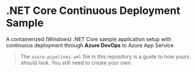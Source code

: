 # .NET Core Continuous Deployment Sample
A containerized (Windows) .NET Core sample application setup with continuous deployment through **Azure DevOps** to Azure App Service. 

> The `azure-pipelines.yml` file in this repository is a guide to how yours should look.  You still need to create your own.
